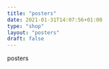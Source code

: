 ```yaml
---
title: "posters"
date: 2021-01-31T14:07:56+01:00
type: "shop"
layout: "posters"
draft: false
---
```


posters